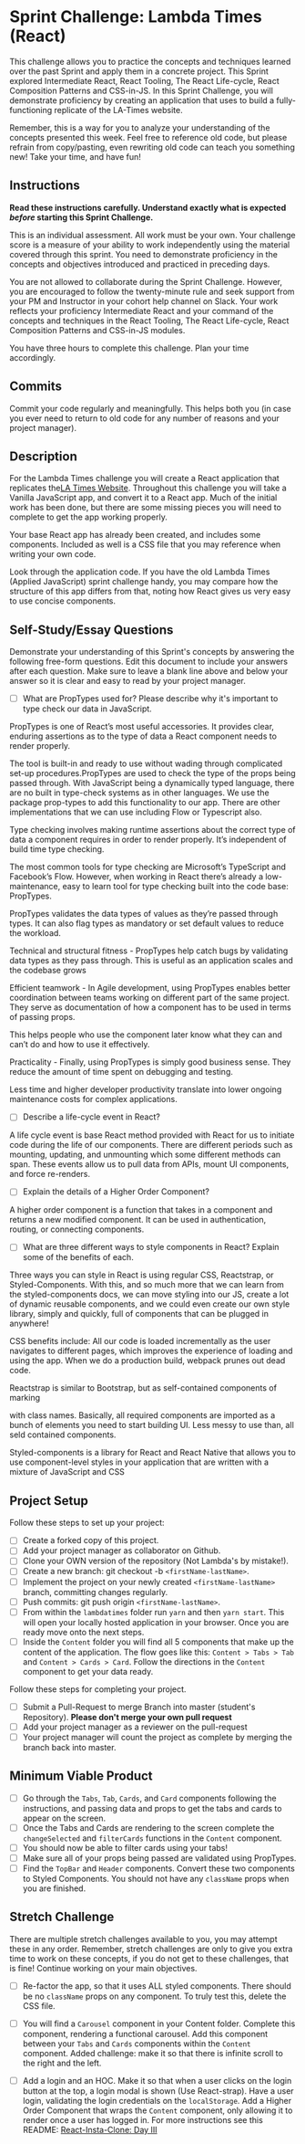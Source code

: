 # Sprint Challenge: Lambda Times (React)

This challenge allows you to practice the concepts and techniques learned over the past Sprint and apply them in a concrete project. This Sprint explored Intermediate React, React Tooling, The React Life-cycle, React Composition Patterns and CSS-in-JS. In this Sprint Challenge, you will demonstrate proficiency by creating an application that uses to build a fully-functioning replicate of the LA-Times website.

Remember, this is a way for you to analyze your understanding of the concepts presented this week. Feel free to reference old code, but please refrain from copy/pasting, even rewriting old code can teach you something new! Take your time, and have fun!

## Instructions

**Read these instructions carefully. Understand exactly what is expected _before_ starting this Sprint Challenge.**

This is an individual assessment. All work must be your own. Your challenge score is a measure of your ability to work independently using the material covered through this sprint. You need to demonstrate proficiency in the concepts and objectives introduced and practiced in preceding days.

You are not allowed to collaborate during the Sprint Challenge. However, you are encouraged to follow the twenty-minute rule and seek support from your PM and Instructor in your cohort help channel on Slack. Your work reflects your proficiency Intermediate React and your command of the concepts and techniques in the React Tooling, The React Life-cycle, React Composition Patterns and CSS-in-JS modules.

You have three hours to complete this challenge. Plan your time accordingly.

## Commits

Commit your code regularly and meaningfully. This helps both you (in case you ever need to return to old code for any number of reasons and your project manager).

## Description

For the Lambda Times challenge you will create a React application that replicates the[LA Times Website](http://www.latimes.com). Throughout this challenge you will take a Vanilla JavaScript app, and convert it to a React app. Much of the initial work has been done, but there are some missing pieces you will need to complete to get the app working properly.

Your base React app has already been created, and includes some components. Included as well is a CSS file that you may reference when writing your own code.

Look through the application code. If you have the old Lambda Times (Applied JavaScript) sprint challenge handy, you may compare how the structure of this app differs from that, noting how React gives us very easy to use concise components.

## Self-Study/Essay Questions

Demonstrate your understanding of this Sprint's concepts by answering the following free-form questions. Edit this document to include your answers after each question. Make sure to leave a blank line above and below your answer so it is clear and easy to read by your project manager.

- [ ] What are PropTypes used for? Please describe why it's important to type check our data in JavaScript.

PropTypes is one of React’s most useful accessories. It provides clear, enduring assertions as to the type of data a React component needs to render properly.

The tool is built-in and ready to use without wading through complicated set-up procedures.PropTypes are used to check the type of the props being passed through. With JavaScript being a dynamically typed language, there are no built in type-check systems as in other languages. We use the package prop-types to add this functionality to our app. There are other implementations that we can use including Flow or Typescript also.

Type checking involves making runtime assertions about the correct type of data a component requires in order to render properly. It’s independent of build time type checking.

The most common tools for type checking are Microsoft’s TypeScript and Facebook’s Flow. However, when working in React there’s already a low-maintenance, easy to learn tool for type checking built into the code base: PropTypes.

PropTypes validates the data types of values as they’re passed through types. It can also flag types as mandatory or set default values to reduce the workload.

Technical and structural fitness - PropTypes help catch bugs by validating data types as they pass through. This is useful as an application scales and the codebase grows

Efficient teamwork - In Agile development, using PropTypes enables better coordination between teams working on different part of the same project. They serve as documentation of how a component has to be used in terms of passing props.

This helps people who use the component later know what they can and can’t do and how to use it effectively.

Practicality - Finally, using PropTypes is simply good business sense. They reduce the amount of time spent on debugging and testing.

Less time and higher developer productivity translate into lower ongoing maintenance costs for complex applications.

- [ ] Describe a life-cycle event in React?

A life cycle event is base React method provided with React for us to initiate code during the life of our components. There are different periods such as mounting, updating, and unmounting which some different methods can span. These events allow us to pull data from APIs, mount UI components, and force re-renders.

- [ ] Explain the details of a Higher Order Component?

A higher order component is a function that takes in a component and returns a new modified component. It can be used in authentication, routing, or connecting components.

- [ ] What are three different ways to style components in React? Explain some of the benefits of each.

Three ways you can style in React is using regular CSS, Reactstrap, or Styled-Components. With this, and so much more that we can learn from the styled-components docs, we can move styling into our JS, create a lot of dynamic reusable components, and we could even create our own style library, simply and quickly, full of components that can be plugged in anywhere!

CSS benefits include: All our code is loaded incrementally as the user navigates to different pages, which improves the experience of loading and using the app. When we do a production build, webpack prunes out dead code.

Reactstrap is similar to Bootstrap, but as self-contained components of marking <div /> with class names. Basically, all required components are imported as a bunch of elements you need to start building UI.  Less messy to use than, all seld contained components.

Styled-components is a library for React and React Native that allows you to use component-level styles in your application that are written with a mixture of JavaScript and CSS

## Project Setup

Follow these steps to set up your project:

- [ ] Create a forked copy of this project.
- [ ] Add your project manager as collaborator on Github.
- [ ] Clone your OWN version of the repository (Not Lambda's by mistake!).
- [ ] Create a new branch: git checkout -b `<firstName-lastName>`.
- [ ] Implement the project on your newly created `<firstName-lastName>` branch, committing changes regularly.
- [ ] Push commits: git push origin `<firstName-lastName>`.
- [ ] From within the `lambdatimes` folder run `yarn` and then `yarn start`. This will open your locally hosted application in your browser. Once you are ready move onto the next steps.
- [ ] Inside the `Content` folder you will find all 5 components that make up the content of the application. The flow goes like this: `Content > Tabs > Tab` and `Content > Cards > Card`. Follow the directions in the `Content` component to get your data ready.

Follow these steps for completing your project.

- [ ] Submit a Pull-Request to merge <firstName-lastName> Branch into master (student's Repository). **Please don't merge your own pull request**
- [ ] Add your project manager as a reviewer on the pull-request
- [ ] Your project manager will count the project as complete by merging the branch back into master.

## Minimum Viable Product

- [ ] Go through the `Tabs`, `Tab`, `Cards`, and `Card` components following the instructions, and passing data and props to get the tabs and cards to appear on the screen.
- [ ] Once the Tabs and Cards are rendering to the screen complete the `changeSelected` and `filterCards` functions in the `Content` component.
- [ ] You should now be able to filter cards using your tabs!
- [ ] Make sure all of your props being passed are validated using PropTypes.
- [ ] Find the `TopBar` and `Header` components. Convert these two components to Styled Components. You should not have any `className` props when you are finished.

## Stretch Challenge

There are multiple stretch challenges available to you, you may attempt these in any order. Remember, stretch challenges are only to give you extra time to work on these concepts, if you do not get to these challenges, that is fine! Continue working on your main objectives.

- [ ] Re-factor the app, so that it uses ALL styled components. There should be no `className` props on any component. To truly test this, delete the CSS file.

- [ ] You will find a `Carousel` component in your Content folder. Complete this component, rendering a functional carousel. Add this component between your `Tabs` and `Cards` components within the `Content` component. Added challenge: make it so that there is infinite scroll to the right and the left.

- [ ] Add a login and an HOC. Make it so that when a user clicks on the login button at the top, a login modal is shown (Use React-strap). Have a user login, validating the login credentials on the `localStorage`. Add a Higher Order Component that wraps the `Content` component, only allowing it to render once a user has logged in. For more instructions see this README: [React-Insta-Clone: Day III](https://github.com/LambdaSchool/React-Insta-Clone/blob/master/DAY_THREE_README.md#tasks-day-iii)

